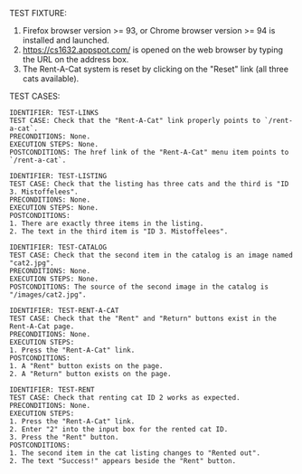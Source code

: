 TEST FIXTURE:
1. Firefox browser version >= 93, or Chrome browser version >= 94 is installed and launched.
2. https://cs1632.appspot.com/ is opened on the web browser by typing the URL on the address box.
3. The Rent-A-Cat system is reset by clicking on the "Reset" link (all three cats available).

TEST CASES:

```
IDENTIFIER: TEST-LINKS
TEST CASE: Check that the "Rent-A-Cat" link properly points to `/rent-a-cat`.
PRECONDITIONS: None.
EXECUTION STEPS: None.
POSTCONDITIONS: The href link of the "Rent-A-Cat" menu item points to `/rent-a-cat`.
```

```
IDENTIFIER: TEST-LISTING
TEST CASE: Check that the listing has three cats and the third is "ID 3. Mistoffelees".
PRECONDITIONS: None.
EXECUTION STEPS: None.
POSTCONDITIONS: 
1. There are exactly three items in the listing.
2. The text in the third item is "ID 3. Mistoffelees".
```

```
IDENTIFIER: TEST-CATALOG
TEST CASE: Check that the second item in the catalog is an image named "cat2.jpg".
PRECONDITIONS: None.
EXECUTION STEPS: None.
POSTCONDITIONS: The source of the second image in the catalog is "/images/cat2.jpg".
```

```
IDENTIFIER: TEST-RENT-A-CAT
TEST CASE: Check that the "Rent" and "Return" buttons exist in the Rent-A-Cat page.
PRECONDITIONS: None.
EXECUTION STEPS:
1. Press the "Rent-A-Cat" link.
POSTCONDITIONS: 
1. A "Rent" button exists on the page.
2. A "Return" button exists on the page.
```

```
IDENTIFIER: TEST-RENT
TEST CASE: Check that renting cat ID 2 works as expected.
PRECONDITIONS: None.
EXECUTION STEPS:
1. Press the "Rent-A-Cat" link.
2. Enter "2" into the input box for the rented cat ID.
3. Press the "Rent" button.
POSTCONDITIONS: 
1. The second item in the cat listing changes to "Rented out".
2. The text "Success!" appears beside the "Rent" button.
```
